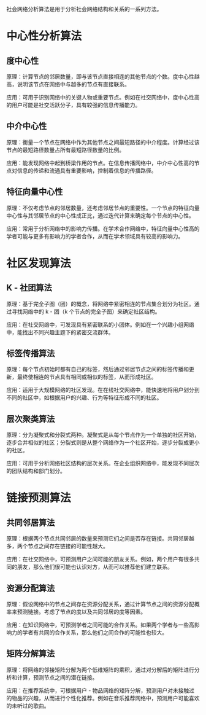 社会网络分析算法是用于分析社会网络结构和关系的一系列方法。
# 中心性分析算法
## 度中心性
原理：计算节点的邻居数量，即与该节点直接相连的其他节点的个数。度中心性越高，说明该节点在网络中与越多的节点有直接联系。

应用：可用于识别网络中的关键人物或重要节点。例如在社交网络中，度中心性高的用户可能是社交活跃分子，具有较强的信息传播能力。
## 中介中心性
原理：衡量一个节点在网络中作为其他节点之间最短路径的中介程度。计算经过该节点的最短路径数量占所有最短路径数量的比例。

应用：能发现网络中起到桥梁作用的节点。在信息传播网络中，中介中心性高的节点对信息的传递和流通具有重要影响，控制着信息的传播路径。
## 特征向量中心性
原理：不仅考虑节点的邻居数量，还考虑邻居节点的重要性。一个节点的特征向量中心性与其邻居节点的中心性成正比，通过迭代计算来确定每个节点的中心性。

应用：常用于分析网络中的影响力传播。在学术合作网络中，特征向量中心性高的学者可能与更多有影响力的学者合作，从而在学术领域具有较高的影响力。
# 社区发现算法
## K - 社团算法
原理：基于完全子图（团）的概念，将网络中紧密相连的节点集合划分为社区。通过寻找网络中的 k - 团（k 个节点的完全子图）来确定社区结构。

应用：在社交网络中，可发现具有紧密联系的小团体。例如在一个兴趣小组网络中，能找出不同兴趣主题下的紧密交流群体。
## 标签传播算法
原理：每个节点初始时都有自己的标签，然后通过邻居节点之间的标签传播和更新，最终使相连的节点具有相同或相似的标签，从而形成社区。

应用：适用于大规模网络的社区发现。在在线社交网络中，能快速地将用户划分到不同的社区中，如根据用户的兴趣、行为等特征形成不同的社区。
## 层次聚类算法
原理：分为凝聚式和分裂式两种。凝聚式是从每个节点作为一个单独的社区开始，逐步合并相似的社区；分裂式则是从整个网络作为一个社区开始，逐步分裂成更小的社区。

应用：可用于分析网络社区结构的层次关系。在企业组织网络中，能发现不同层次的团队结构和部门划分。
# 链接预测算法
## 共同邻居算法
原理：根据两个节点共同邻居的数量来预测它们之间是否存在链接。共同邻居越多，两个节点之间存在链接的可能性越大。

应用：在社交网络中，可预测用户之间可能的朋友关系。例如，两个用户有很多共同的朋友，那么他们很可能也认识对方，从而可以推荐他们建立联系。
## 资源分配算法
原理：假设网络中的节点之间存在资源分配关系，通过计算节点之间的资源分配概率来预测链接。考虑了节点的度以及共同邻居的度等因素。

应用：在知识网络中，可预测学者之间可能的合作关系。如果两个学者与一些高影响力的学者有共同的合作关系，那么他们之间合作的可能性也较大。
## 矩阵分解算法
原理：将网络的邻接矩阵分解为两个低维矩阵的乘积，通过对分解后的矩阵进行分析和计算，预测节点之间的潜在链接。

应用：在推荐系统中，可根据用户 - 物品网络的矩阵分解，预测用户对未接触过的物品的兴趣，从而进行个性化推荐。例如在音乐推荐网络中，预测用户可能喜欢的未听过的歌曲。
